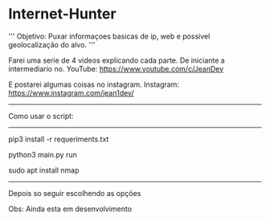 # Internet-Hunter
'''
Objetivo: Puxar informaçoes basicas de ip, web e possivel geolocalização do alvo.
'''

Farei uma serie de 4 videos explicando cada parte. De iniciante a intermediario no.
YouTube: https://www.youtube.com/c/JeanDev

E postarei algumas coisas no instagram.
Instagram: https://www.instagram.com/jean1dev/

---------------------------------------------

Como usar o script:

---------------------------------------------

pip3 install -r requeriments.txt

python3 main.py run

sudo apt install nmap

---------------------------------------------

Depois so seguir escolhendo as opções


Obs: Ainda esta em desenvolvimento
